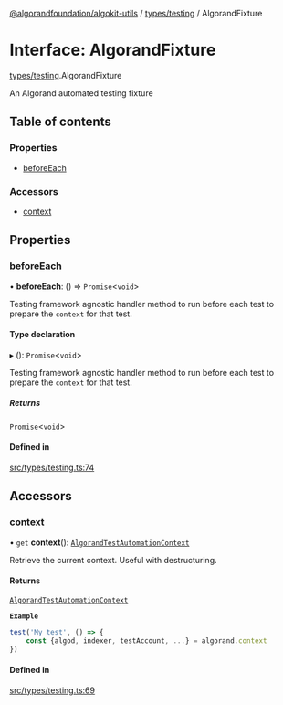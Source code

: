 [@algorandfoundation/algokit-utils](../README.md) / [types/testing](../modules/types_testing.md) / AlgorandFixture

# Interface: AlgorandFixture

[types/testing](../modules/types_testing.md).AlgorandFixture

An Algorand automated testing fixture

## Table of contents

### Properties

- [beforeEach](types_testing.AlgorandFixture.md#beforeeach)

### Accessors

- [context](types_testing.AlgorandFixture.md#context)

## Properties

### beforeEach

• **beforeEach**: () => `Promise`\<`void`\>

Testing framework agnostic handler method to run before each test to prepare the `context` for that test.

#### Type declaration

▸ (): `Promise`\<`void`\>

Testing framework agnostic handler method to run before each test to prepare the `context` for that test.

##### Returns

`Promise`\<`void`\>

#### Defined in

[src/types/testing.ts:74](https://github.com/algorandfoundation/algokit-utils-ts/blob/main/src/types/testing.ts#L74)

## Accessors

### context

• `get` **context**(): [`AlgorandTestAutomationContext`](types_testing.AlgorandTestAutomationContext.md)

Retrieve the current context.
Useful with destructuring.

#### Returns

[`AlgorandTestAutomationContext`](types_testing.AlgorandTestAutomationContext.md)

**`Example`**

```typescript
test('My test', () => {
    const {algod, indexer, testAccount, ...} = algorand.context
})
```

#### Defined in

[src/types/testing.ts:69](https://github.com/algorandfoundation/algokit-utils-ts/blob/main/src/types/testing.ts#L69)
